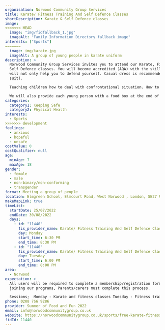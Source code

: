 ```yaml
---
organisation: Norwood Community Group Services
title: Karate/ Fitness Training And Self Defence Classes
shortDescription: Karate & Self Defence classes
image:
<<<<<<< HEAD
  image: "img/fidfallback_1.jpg"
  imageAlt: "Family Information Directory fallback image"
interests: ["Sports"]
=======
  image: img/karate.jpg
  imageAlt: A group of young people in karate uniform
description: >
  Norwood Community Group Services invites you to attend our Karate, Fitness &
  Self Defence classes. You will become accredited (AQA) with the skills that
  will not only help you to defend yourself. Casual dress is recommended (track
  suit). 

  Teaching children how to deal with confrontational situation. How to deal with the streets and how best to conduct themselves. All ways to live in harmony. 

  We will also provide each young person with a food box at the end of each session.
categories:
  category1: Keeping Safe
  category2: Physical Health
interests:
  - Sports
>>>>>>> development
feelings:
  - anxious
  - hopeful
  - unsafe
costValue: 0
costQualifier: null
age:
  minAge: 7
  maxAge: 18
gender:
  - female
  - male
  - non-binary/non-conforming
  - transgender
format: Meeting a group of people
location: Elmgreen School, Elmcourt Road, West Norwood , London, SE27 9BZ
makeMapLink: true
timeList:
  startDate: 25/07/2022
  endDate: 30/08/2022
  days:
    - id: "11440"
      fis_provider_name: Karate/ Fitness Training And Self Defence Classes
      day: Monday
      start_time: 6:30 PM
      end_time: 8:30 PM
    - id: "11440"
      fis_provider_name: Karate/ Fitness Training And Self Defence Classes
      day: Tuesday
      start_time: 6:00 PM
      end_time: 8:00 PM
area:
  - Norwood
expectation: >
  All users will be required to complete a membership/registration form when
  joining our programs, Parents/carers must complete this process.

  Sessions;  Monday - Karate and fitness classes Tuesday - Fitness training and self defence classes 
phone: 0208 766 9286
provider: Summer of Food and Fun 2022
email: info@norwoodcommunitygroup.co.uk
website: https://norwoodcommunitygroup.co.uk/sports/free-karate-fitness-training-and-self-defence-activities-throughout-the-summer/
fidId: 11440
---
```

